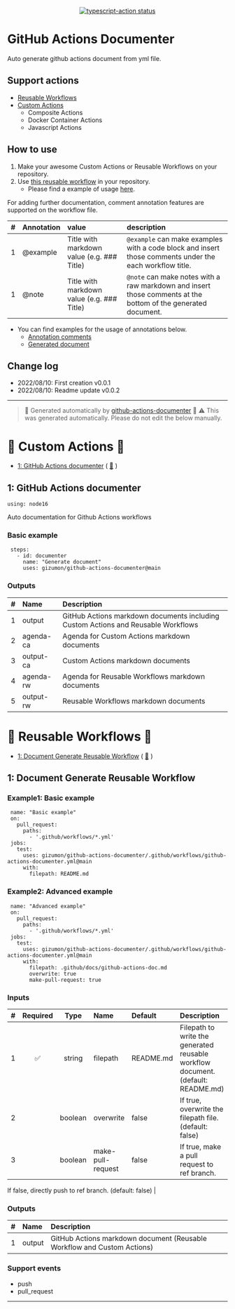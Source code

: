 <p align="center">
  <a href="https://github.com/actions/typescript-action/actions"><img alt="typescript-action status" src="https://github.com/actions/typescript-action/workflows/build-test/badge.svg"></a>
</p>

# GitHub Actions Documenter

Auto generate github actions document from yml file.

## Support actions

* [Reusable Workflows](https://docs.github.com/en/actions/using-workflows/reusing-workflows)
* [Custom Actions](https://docs.github.com/en/actions/creating-actions/about-custom-actions)
  * Composite Actions
  * Docker Container Actions
  * Javascript Actions

## How to use

1. Make your awesome Custom Actions or Reusable Workflows on your repository.
2. Use [this reusable workflow](./.github/workflows/github-actions-documenter.yml) in your repository.
   * Please find a example of usage [here](./.github/workflows/caller-test.yml).

For adding further documentation, comment annotation features are supported on the workflow file.

|#|Annotation|value|description|
|:---:|:---|:---|:---|
|1|@example|Title with markdown value (e.g. ### Title)|`@example` can make examples with a code block and insert those comments under the each workflow title.|
|1|@note|Title with markdown value (e.g. ### Title)|`@note` can make notes with a raw markdown and insert those comments at the bottom of the generated document.|

* You can find examples for the usage of annotations below.
  * [Annotation comments](.github/workflows/github-actions-documenter.yml)
  * [Generated document](#-custom-actions-)

## Change log

* 2022/08/10: First creation v0.0.1
* 2022/08/10: Readme update v0.0.2

[](@overwrite-anchor=start)

---

> 🚀 Generated automatically by [github-actions-documenter](https://github.com/gizumon/github-actions-documenter) 🚀
> ⚠️ This was generated automatically. Please do not edit the below manually.

# 🔰 Custom Actions 🔰

* [1: GitHub Actions documenter](#1-github-actions-documenter) ( [📄](action.yml) )

## 1: GitHub Actions documenter

`using: node16`

Auto documentation for Github Actions workflows

### Basic example

```
 steps:
   - id: documenter
     name: "Generate document"
     uses: gizumon/github-actions-documenter@main
```


### Outputs

| # | Name | Description |
| :--- | :--- | :--- |
| 1 | output | GitHub Actions markdown documents including Custom Actions and Reusable Workflows |
| 2 | agenda-ca | Agenda for Custom Actions markdown documents |
| 3 | output-ca | Custom Actions markdown documents |
| 4 | agenda-rw | Agenda for Reusable Workflows markdown documents |
| 5 | output-rw | Reusable Workflows markdown documents |

# 🔰 Reusable Workflows 🔰

* [1: Document Generate Reusable Workflow](#1-document-generate-reusable-workflow) ( [📄](.github/workflows/github-actions-documenter.yml) )

## 1: Document Generate Reusable Workflow
### Example1: Basic example

```
 name: "Basic example"
 on:
   pull_request:
     paths:
       - '.github/workflows/*.yml'
 jobs:
   test:
     uses: gizumon/github-actions-documenter/.github/workflows/github-actions-documenter.yml@main
     with:
       filepath: README.md
```

### Example2: Advanced example

```
 name: "Advanced example"
 on:
   pull_request:
     paths:
       - '.github/workflows/*.yml'
 jobs:
   test:
     uses: gizumon/github-actions-documenter/.github/workflows/github-actions-documenter.yml@main
     with:
       filepath: .github/docs/github-actions-doc.md
       overwrite: true
       make-pull-request: true
```

### Inputs

| # | Required | Type | Name | Default | Description |
| :--- | :---: | :---: | :--- | :--- | :--- |
| 1 | ✅ | string | filepath | README.md | Filepath to write the generated reusable workflow document. (default: README.md) |
| 2 |  | boolean | overwrite | false | If true, overwrite the filepath file. (default: false) |
| 3 |  | boolean | make-pull-request | false | If true, make a pull request to ref branch.
If false, directly push to ref branch. (default: false)
 |

### Outputs

| # | Name | Description |
| :--- | :--- | :--- |
| 1 | output | GitHub Actions markdown document (Reusable Workflow and Custom Actions) |

### Support events

 - push
 - pull_request


---
[](@overwrite-anchor=end)


